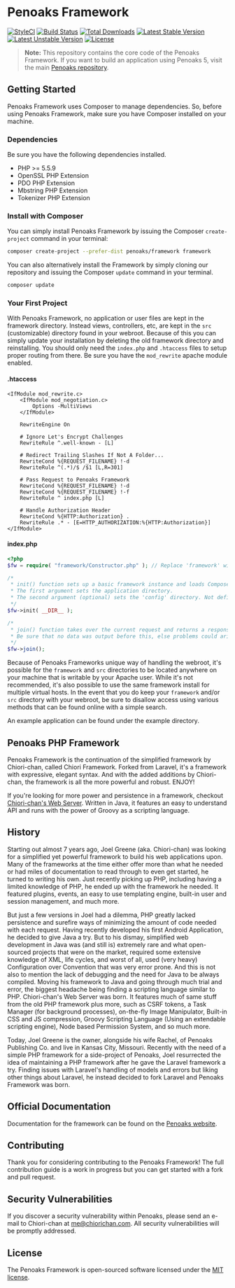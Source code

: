 # Penoaks Framework

[![StyleCI](https://styleci.io/repos/7548986/shield?style=flat)](https://styleci.io/repos/7548986)
[![Build Status](https://travis-ci.org/penoaks/framework.svg)](https://travis-ci.org/penoaks/framework)
[![Total Downloads](https://poser.pugx.org/penoaks/framework/d/total.svg)](https://packagist.org/packages/penoaks/framework)
[![Latest Stable Version](https://poser.pugx.org/penoaks/framework/v/stable.svg)](https://packagist.org/packages/penoaks/framework)
[![Latest Unstable Version](https://poser.pugx.org/penoaks/framework/v/unstable.svg)](https://packagist.org/packages/penoaks/framework)
[![License](https://poser.pugx.org/penoaks/framework/license.svg)](https://packagist.org/packages/penoaks/framework)

> **Note:** This repository contains the core code of the Penoaks Framework. If you want to build an application using Penoaks 5, visit the main [Penoaks repository](https://github.com/penoaks/penoaks).

## Getting Started

Penoaks Framework uses Composer to manage dependencies. So, before using Penoaks Framework, make sure you have Composer installed on your machine.

### Dependencies

Be sure you have the following dependencies installed.

* PHP >= 5.5.9
* OpenSSL PHP Extension
* PDO PHP Extension
* Mbstring PHP Extension
* Tokenizer PHP Extension

### Install with Composer

You can simply install Penoaks Framework by issuing the Composer `create-project` command in your terminal:

```bash
composer create-project --prefer-dist penoaks/framework framework
```

You can also alternatively install the Framework by simply cloning our repository and issuing the Composer `update` command in your terminal.

```bash
composer update
```

### Your First Project

With Penoaks Framework, no application or user files are kept in the framework directory. Instead views, controllers, etc, are kept in the `src` (customizable) directory found in your webroot. Because of this you can simply update your installation by deleting the old framework directory and reinstalling. You should only need the `index.php` and `.htaccess` files to setup proper routing from there. Be sure you have the `mod_rewrite` apache module enabled.

#### .htaccess

```
<IfModule mod_rewrite.c>
	<IfModule mod_negotiation.c>
		Options -MultiViews
	</IfModule>

	RewriteEngine On

	# Ignore Let's Encrypt Challenges
	RewriteRule ^.well-known - [L]

	# Redirect Trailing Slashes If Not A Folder...
	RewriteCond %{REQUEST_FILENAME} !-d
	RewriteRule ^(.*)/$ /$1 [L,R=301]

	# Pass Request to Penoaks Framework
	RewriteCond %{REQUEST_FILENAME} !-d
	RewriteCond %{REQUEST_FILENAME} !-f
	RewriteRule ^ index.php [L]

	# Handle Authorization Header
	RewriteCond %{HTTP:Authorization} .
	RewriteRule .* - [E=HTTP_AUTHORIZATION:%{HTTP:Authorization}]
</IfModule>
```

#### index.php

```php
<?php
$fw = require( "framework/Constructor.php" ); // Replace 'framework' with the location of Penoaks Framework.

/*
 * init() function sets up a basic framework instance and loads Composer classes.
 * The first argument sets the application directory.
 * The second argument (optional) sets the 'config' directory. Not defined (or null), will set it as 'config' under the application directory.
 */
$fw->init( __DIR__ );

/*
 * join() function takes over the current request and returns a response.
 * Be sure that no data was output before this, else problems could arise.
 */
$fw->join();
```

Because of Penoaks Frameworks unique way of handling the webroot, it's possible for the `framework` and `src` directories to be located anywhere on your machine that is writable by your Apache user. While it's not recommended, it's also possible to use the same framework install for multiple virtual hosts. In the event that you do keep your `framework` and/or `src` directory with your webroot, be sure to disallow access using various methods that can be found online with a simple search.

An example application can be found under the example directory.

## Penoaks PHP Framework

Penoaks Framework is the continuation of the simplified framework by Chiori-chan, called Chiori Framework. Forked from Laravel, it's a framework with expressive, elegant syntax. And with the added additions by Chiori-chan, the framework is all the more powerful and robust. ENJOY!

If you're looking for more power and persistence in a framework, checkout [Chiori-chan's Web Server](https://github.com/ChioriGreene/ChioriWebServer). Written in Java, it features an easy to understand API and runs with the power of Groovy as a scripting language.

## History

Starting out almost 7 years ago, Joel Greene (aka. Chiori-chan) was looking for a simplified yet powerful framework to build his web applications upon. Many of the frameworks at the time either offer more than what he needed or had miles of documentation to read through to even get started, he turned to writing his own. Just recently picking up PHP, including having a limited knowledge of PHP, he ended up with the framework he needed. It featured plugins, events, an easy to use templating engine, built-in user and session management, and much more.

But just a few versions in Joel had a dilemma, PHP greatly lacked persistence and surefire ways of minimizing the amount of code needed with each request. Having recently developed his first Android Application, he decided to give Java a try. But to his dismay, simplified web development in Java was (and still is) extremely rare and what open-sourced projects that were on the market, required some extensive knowledge of XML, life cycles, and worst of all, used (very heavy) Configuration over Convention that was very error prone. And this is not also to mention the lack of debugging and the need for Java to be always compiled. Moving his framework to Java and going through much trial and error, the biggest headache being finding a scripting language similar to PHP. Chiori-chan's Web Server was born. It features much of same stuff from the old PHP framework plus more, such as CSRF tokens, a Task Manager (for background processes), on-the-fly Image Manipulator, Built-in CSS and JS compression, Groovy Scripting Language (Using an extendable scripting engine), Node based Permission System, and so much more.

Today, Joel Greene is the owner, alongside his wife Rachel, of Penoaks Publishing Co. and live in Kansas City, Missouri. Recently with the need of a simple PHP framework for a side-project of Penoaks, Joel resurrected the idea of maintaining a PHP framework after he gave the Laravel framework a try. Finding issues with Laravel's handling of models and errors but liking other things about Laravel, he instead decided to fork Laravel and Penoaks Framework was born.

## Official Documentation

Documentation for the framework can be found on the [Penoaks website](http://penoaks.com/development/framework).

## Contributing

Thank you for considering contributing to the Penoaks Framework! The full contribution guide is a work in progress but you can get started with a fork and pull request.

## Security Vulnerabilities

If you discover a security vulnerability within Penoaks, please send an e-mail to Chiori-chan at me@chiorichan.com. All security vulnerabilities will be promptly addressed.

## License

The Penoaks Framework is open-sourced software licensed under the [MIT license](http://opensource.org/licenses/MIT).

